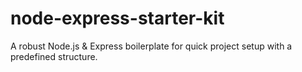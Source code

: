 # node-express-starter-kit
A robust Node.js &amp; Express boilerplate for quick project setup with a predefined structure.
